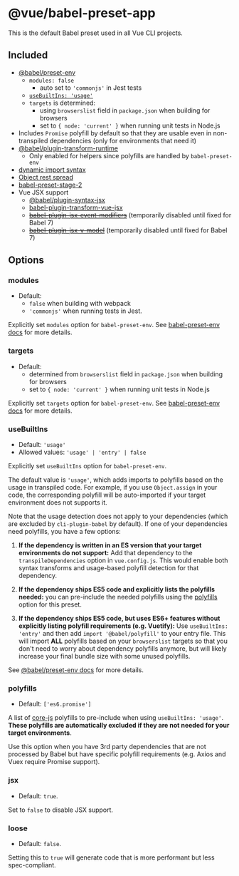 # @vue/babel-preset-app

This is the default Babel preset used in all Vue CLI projects.

## Included

- [@babel/preset-env](https://new.babeljs.io/docs/en/next/babel-preset-env.html)
  - `modules: false`
    - auto set to `'commonjs'` in Jest tests
  - [`useBuiltIns: 'usage'`](#usebuiltins)
  - `targets` is determined:
    - using `browserslist` field in `package.json` when building for browsers
    - set to `{ node: 'current' }` when running unit tests in Node.js
- Includes `Promise` polyfill by default so that they are usable even in non-transpiled dependencies (only for environments that need it)
- [@babel/plugin-transform-runtime](https://github.com/babel/babel/tree/master/packages/babel-plugin-transform-runtime)
  - Only enabled for helpers since polyfills are handled by `babel-preset-env`
- [dynamic import syntax](https://github.com/tc39/proposal-dynamic-import)
- [Object rest spread](https://github.com/tc39/proposal-object-rest-spread)
- [babel-preset-stage-2](https://github.com/babel/babel/tree/master/packages/babel-preset-stage-2)
- Vue JSX support
  - [@babel/plugin-syntax-jsx](https://github.com/babel/babel/tree/master/packages/babel-plugin-syntax-jsx)
  - [babel-plugin-transform-vue-jsx](https://github.com/vuejs/babel-plugin-transform-vue-jsx)
  - ~~[babel-plugin-jsx-event-modifiers](https://github.com/nickmessing/babel-plugin-jsx-event-modifiers)~~ (temporarily disabled until fixed for Babel 7)
  - ~~[babel-plugin-jsx-v-model](https://github.com/nickmessing/babel-plugin-jsx-v-model)~~ (temporarily disabled until fixed for Babel 7)

## Options

### modules

- Default:
  - `false` when building with webpack
  - `'commonjs'` when running tests in Jest.

Explicitly set `modules` option for `babel-preset-env`. See [babel-preset-env docs](https://github.com/babel/babel/tree/master/packages/babel-preset-env#modules) for more details.

### targets

- Default:
  - determined from `browserslist` field in `package.json` when building for browsers
  - set to `{ node: 'current' }` when running unit tests in Node.js

Explicitly set `targets` option for `babel-preset-env`. See [babel-preset-env docs](https://github.com/babel/babel/tree/master/packages/babel-preset-env#targets) for more details.

### useBuiltIns

- Default: `'usage'`
- Allowed values: `'usage' | 'entry' | false`

Explicitly set `useBuiltIns` option for `babel-preset-env`.

The default value is `'usage'`, which adds imports to polyfills based on the usage in transpiled code. For example, if you use `Object.assign` in your code, the corresponding polyfill will be auto-imported if your target environment does not supports it.

Note that the usage detection does not apply to your dependencies (which are excluded by `cli-plugin-babel` by default). If one of your dependencies need polyfills, you have a few options:

1. **If the dependency is written in an ES version that your target environments do not support:** Add that dependency to the `transpileDependencies` option in `vue.config.js`. This would enable both syntax transforms and usage-based polyfill detection for that dependency.

2. **If the dependency ships ES5 code and explicitly lists the polyfills needed:** you can pre-include the needed polyfills using the [polyfills](#polyfills) option for this preset.

3. **If the dependency ships ES5 code, but uses ES6+ features without explicitly listing polyfill requirements (e.g. Vuetify):** Use `useBuiltIns: 'entry'` and then add `import '@babel/polyfill'` to your entry file. This will import **ALL** polyfills based on your `browserslist` targets so that you don't need to worry about dependency polyfills anymore, but will likely increase your final bundle size with some unused polyfills.

See [@babel/preset-env docs](https://new.babeljs.io/docs/en/next/babel-preset-env.html#usebuiltins-usage) for more details.

### polyfills

- Default: `['es6.promise']`

A list of [core-js](https://github.com/zloirock/core-js) polyfills to pre-include when using `useBuiltIns: 'usage'`. **These polyfills are automatically excluded if they are not needed for your target environments**.

Use this option when you have 3rd party dependencies that are not processed by Babel but have specific polyfill requirements (e.g. Axios and Vuex require Promise support).

### jsx

- Default: `true`.

Set to `false` to disable JSX support.

### loose

- Default: `false`.

Setting this to `true` will generate code that is more performant but less spec-compliant.
